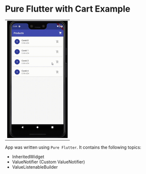 # Pure Flutter with Cart Example

<div style="text-align: center">
    <table>
        <tr>
            <td style="text-align: center">
                    <img src="art/item_control.gif" width="200"/>
            </td>            
        </tr>
    </table>
</div>

App was written using `Pure Flutter`. It contains the following topics:
- InheritedWidget
- ValueNotifier (Custom ValueNotifier)
- ValueListenableBuilder
